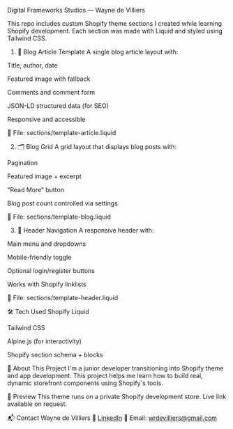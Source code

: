 Digital Frameworks Studios — Wayne de Villiers

This repo includes custom Shopify theme sections I created while learning Shopify development. Each section was made with Liquid and styled using Tailwind CSS.

1. 📝 Blog Article Template
   A single blog article layout with:

Title, author, date

Featured image with fallback

Comments and comment form

JSON-LD structured data (for SEO)

Responsive and accessible

📄 File: sections/template-article.liquid

2. 🗂️ Blog Grid
   A grid layout that displays blog posts with:

Pagination

Featured image + excerpt

“Read More” button

Blog post count controlled via settings

📄 File: sections/template-blog.liquid

3. 🧭 Header Navigation
   A responsive header with:

Main menu and dropdowns

Mobile-friendly toggle

Optional login/register buttons

Works with Shopify linklists

📄 File: sections/template-header.liquid

🛠 Tech Used
Shopify Liquid

Tailwind CSS

Alpine.js (for interactivity)

Shopify section schema + blocks

📌 About This Project
I'm a junior developer transitioning into Shopify theme and app development.
This project helps me learn how to build real, dynamic storefront components using Shopify's tools.

🔗 Preview
This theme runs on a private Shopify development store.
Live link available on request.

📬 Contact
Wayne de Villiers
🔗 [LinkedIn](https://www.linkedin.com/in/waynedevilliers/)
📧 Email: wrdevilliers@gmail.com

